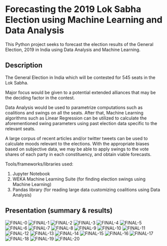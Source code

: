 # Forecasting the 2019 Lok Sabha Election using Machine Learning and Data Analysis

This Python project seeks to forecast the election results of the General Election, 2019 in India using Data Analysis and Machine Learning. 


## Description

The General Election in India which will be contested for 545 seats in the Lok Sabha. 

Major focus would be given to a potential extended alliances that may be the deciding factor in the contest. 

Data Analysis would be used to parametrize computations such as coalitions and swings on all the seats. After that, Machine Learning algorithms such as Linear Regression can be utilized to calculate the aforementioned swing parameters using past election data specific to the relevant seats.

A large corpus of recent articles and/or twitter tweets can be used to calculate moods relevant to the elections. With the appropriate biases based on subjective data, we may be able to apply swings to the vote shares of each party in each constituency, and obtain viable forecasts.

Tools/frameworks/libraries used:
1) Jupyter Notebook
2) WEKA Machine Learning Suite (for finding election swings using Machine Learning)
3) Pandas library (for reading large data customizing coalitions using Data Analysis)

## Presentation (summary & results)

![ FINAL-0](https://user-images.githubusercontent.com/4246528/64746257-f16d3000-d4d8-11e9-914b-7ea154e5835c.jpg)
![ FINAL-1](https://user-images.githubusercontent.com/4246528/64746258-f16d3000-d4d8-11e9-8626-f9b2ce5c44b9.jpg)
![ FINAL-2](https://user-images.githubusercontent.com/4246528/64746259-f16d3000-d4d8-11e9-97f0-a0e3476a59e8.jpg)
![ FINAL-3](https://user-images.githubusercontent.com/4246528/64746260-f205c680-d4d8-11e9-9e68-2e73bc59b50d.jpg)
![ FINAL-4](https://user-images.githubusercontent.com/4246528/64746261-f205c680-d4d8-11e9-945c-3167097ab4c4.jpg)
![ FINAL-5](https://user-images.githubusercontent.com/4246528/64746262-f205c680-d4d8-11e9-9e60-a523c750414c.jpg)
![ FINAL-6](https://user-images.githubusercontent.com/4246528/64746263-f205c680-d4d8-11e9-9941-1f206f84e491.jpg)
![ FINAL-7](https://user-images.githubusercontent.com/4246528/64746265-f205c680-d4d8-11e9-9ccb-3de20e34c9c8.jpg)
![ FINAL-8](https://user-images.githubusercontent.com/4246528/64746266-f205c680-d4d8-11e9-8b51-10bcbec82a5f.jpg)
![ FINAL-9](https://user-images.githubusercontent.com/4246528/64746267-f205c680-d4d8-11e9-983b-bb5fcdb5086e.jpg)
![FINAL-10](https://user-images.githubusercontent.com/4246528/64746268-f205c680-d4d8-11e9-82c9-133c3056676c.jpg)
![ FINAL-11](https://user-images.githubusercontent.com/4246528/64746269-f205c680-d4d8-11e9-99f7-dc5da900d4db.jpg)
![ FINAL-12](https://user-images.githubusercontent.com/4246528/64746270-f205c680-d4d8-11e9-8e5c-294a0a31a73b.jpg)
![ FINAL-13](https://user-images.githubusercontent.com/4246528/64746271-f205c680-d4d8-11e9-8bec-8ac8a07f1ac5.jpg)
![ FINAL-14](https://user-images.githubusercontent.com/4246528/64746272-f29e5d00-d4d8-11e9-9370-712b2b874653.jpg)
![ FINAL-15](https://user-images.githubusercontent.com/4246528/64746273-f29e5d00-d4d8-11e9-8a33-a2545fe513c8.jpg)
![ FINAL-16](https://user-images.githubusercontent.com/4246528/64746274-f29e5d00-d4d8-11e9-8983-c004df20e3e7.jpg)
![ FINAL-17](https://user-images.githubusercontent.com/4246528/64746275-f29e5d00-d4d8-11e9-86c2-85087fc8fd97.jpg)
![ FINAL-18](https://user-images.githubusercontent.com/4246528/64746276-f29e5d00-d4d8-11e9-99ed-ff52916ee36f.jpg)
![ FINAL-19](https://user-images.githubusercontent.com/4246528/64746277-f29e5d00-d4d8-11e9-9f36-d74cdfca4f32.jpg)
![ FINAL-20](https://user-images.githubusercontent.com/4246528/64746278-f29e5d00-d4d8-11e9-8284-dd33dcf64f27.jpg)

